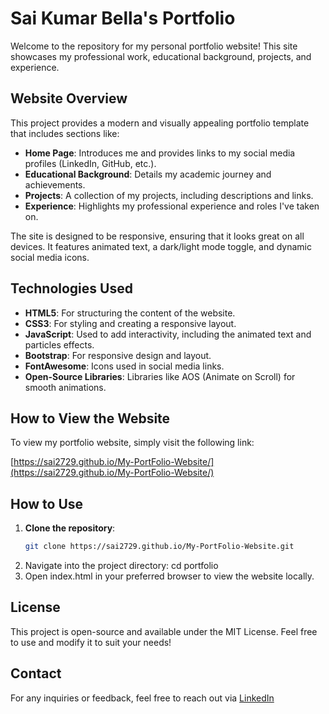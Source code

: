 
# Sai Kumar Bella's Portfolio

Welcome to the repository for my personal portfolio website! This site showcases my professional work, educational background, projects, and experience.

## Website Overview

This project provides a modern and visually appealing portfolio template that includes sections like:

- **Home Page**: Introduces me and provides links to my social media profiles (LinkedIn, GitHub, etc.).
- **Educational Background**: Details my academic journey and achievements.
- **Projects**: A collection of my projects, including descriptions and links.
- **Experience**: Highlights my professional experience and roles I've taken on.
  
The site is designed to be responsive, ensuring that it looks great on all devices. It features animated text, a dark/light mode toggle, and dynamic social media icons.

## Technologies Used

- **HTML5**: For structuring the content of the website.
- **CSS3**: For styling and creating a responsive layout.
- **JavaScript**: Used to add interactivity, including the animated text and particles effects.
- **Bootstrap**: For responsive design and layout.
- **FontAwesome**: Icons used in social media links.
- **Open-Source Libraries**: Libraries like AOS (Animate on Scroll) for smooth animations.

## How to View the Website

To view my portfolio website, simply visit the following link:

[https://sai2729.github.io/My-PortFolio-Website/](https://sai2729.github.io/My-PortFolio-Website/)

## How to Use

1. **Clone the repository**:
   ```bash
   git clone https://sai2729.github.io/My-PortFolio-Website.git
   ```
2. Navigate into the project directory:
   cd portfolio
3. Open index.html in your preferred browser to view the website locally.

## License

This project is open-source and available under the MIT License. Feel free to use and modify it to suit your needs!

## Contact
For any inquiries or feedback, feel free to reach out via [LinkedIn](https://www.linkedin.com/in/sai2729/)
